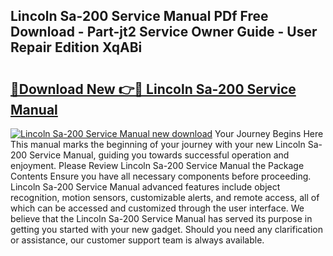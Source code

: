 ## Lincoln Sa-200 Service Manual PDf Free Download - Part-jt2 Service Owner Guide - User Repair Edition XqABi

# <h2><a href="http://bc15644.oget.top/?id=Lincoln+Sa-200+Service+Manual">🔗Download New 👉🔴 Lincoln Sa-200 Service Manual</a></h2>

[![Lincoln Sa-200 Service Manual new download](https://i.imgur.com/5g1atiW.png)](http://bc15644.oget.top/?id=Lincoln+Sa-200+Service+Manual)
Your Journey Begins Here This manual marks the beginning of your journey with your new Lincoln Sa-200 Service Manual, guiding you towards successful operation and enjoyment. Please Review Lincoln Sa-200 Service Manual the Package Contents Ensure you have all necessary components before proceeding. Lincoln Sa-200 Service Manual advanced features include object recognition, motion sensors, customizable alerts, and remote access, all of which can be accessed and customized through the user interface. We believe that the Lincoln Sa-200 Service Manual has served its purpose in getting you started with your new gadget. Should you need any clarification or assistance, our customer support team is always available.

